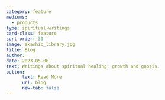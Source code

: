 ```yaml
---
category: feature
mediums:
  - products
type: spiritual-writings
card-class: feature
sort-order: 30
image: akashic_library.jpg
title: Blog
author:
date: 2023-05-06
text: Writings about spiritual healing, growth and gnosis.
button:
      text: Read More
      url: blog
      new-tab: false
---
```

